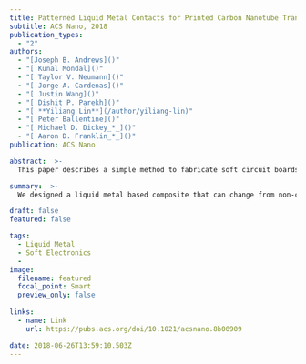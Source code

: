 ```yaml
---
title: Patterned Liquid Metal Contacts for Printed Carbon Nanotube Transistors
subtitle: ACS Nano, 2018
publication_types:
  - "2"
authors:
  - "[Joseph B. Andrews]()"
  - "[ Kunal Mondal]()"
  - "[ Taylor V. Neumann]()"
  - "[ Jorge A. Cardenas]()"
  - "[ Justin Wang]()"
  - "[ Dishit P. Parekh]()"
  - "[ **Yiliang Lin**](/author/yiliang-lin)"
  - "[ Peter Ballentine]()"
  - "[ Michael D. Dickey_*_]()"
  - "[ Aaron D. Franklin_*_]()"
publication: ACS Nano

abstract:  >-
  This paper describes a simple method to fabricate soft circuit boards, antennas, and conductive paths composed of liquid metal nanoparticles embedded in an elastomeric matrix. These films of nanoparticles become electrically conductive after applying localized pressure that merges the particles together to form conductive traces. Two concepts motivate this work: (1) The ability to create an analog of circuit boards out of soft materials, which offers a route to connect circuit elements for unconventional electronics and (2) the ability to “draw” antennas to a desired geometry on demand, which is appealing for customizing communication devices on the fly.

summary:  >-
  We designed a liquid metal based composite that can change from non-conductive states to fully conductive states with mechanical pressure. Therefore, we can simply use a pen to create arbitrary conductive circuits on a soft substrate.

draft: false
featured: false

tags:
  - Liquid Metal
  - Soft Electronics
  - 
image:
  filename: featured
  focal_point: Smart
  preview_only: false
  
links:
  - name: Link
    url: https://pubs.acs.org/doi/10.1021/acsnano.8b00909

date: 2018-06-26T13:59:10.503Z
---
```

